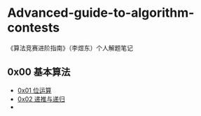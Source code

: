 # Advanced-guide-to-algorithm-contests
《算法竞赛进阶指南》（李煜东）个人解题笔记
## 0x00 基本算法
- [0x01 位运算](./0x00/0x01.md)
- [0x02 递推与递归](./0x00/0x02.md)
- 
